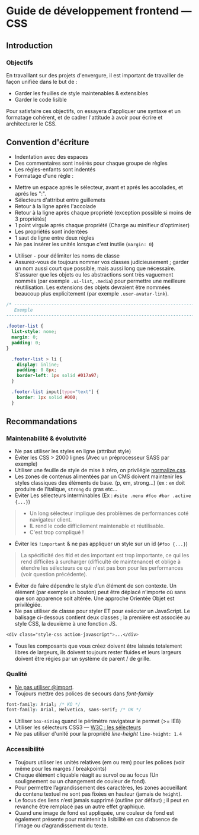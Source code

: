 # Guide de développement frontend &mdash; CSS

## Introduction

### Objectifs

En travaillant sur des projets d'envergure, il est important de travailler de
façon unifiée dans le but de :

* Garder les feuilles de style maintenables & extensibles
* Garder le code lisible

Pour satisfaire ces objectifs, on essayera d'appliquer une syntaxe et un
formatage cohérent, et de cadrer l'attitude à avoir pour écrire et architecturer
le CSS.


## Convention d'écriture

* Indentation avec des espaces
* Des commentaires sont insérés pour chaque groupe de règles
* Les règles-enfants sont indentés
* Formatage d'une règle :
 - Mettre un espace aprés le sélecteur, avant et aprés les accolades, et aprés les ":".
 - Sélecteurs d'attribut entre guillemets
 - Retour à la ligne après l'accolade
 - Retour à la ligne après chaque propriété (exception possible si moins de 3 propriétés)
 - 1 point virgule aprés chaque propriété (Charge au minifieur d'optimiser)
 - Les propriétés sont indentées
 - 1 saut de ligne entre deux règles
 - Ne pas insérer les unités lorsque c'est inutile (`margin: 0`)
* Utiliser `-` pour délimiter les noms de classe
* Assurez-vous de toujours nommer vos classes judicieusement ; garder un nom
aussi court que possible, mais aussi long que nécessaire. S'assurer que les
objets ou les abstractions sont très vaguement nommés (par exemple `.ui-list`,
`.media`) pour permettre une meilleure réutilisation. Les extensions des objets
devraient être nommées beaucoup plus explicitement (par exemple `.user-avatar-link`).

```css
/* -----------------------------------------------------------------------------
   Exemple
----------------------------------------------------------------------------- */

.footer-list {
  list-style: none;
  margin: 0;
  padding: 0;
}

  .footer-list > li {
    display: inline;
    padding: 0 8px;
    border-left: 1px solid #017a97;
  }

  .footer-list input[type="text"] {
    border: 1px solid #000;
  }
```


## Recommandations

### Maintenabilité & évolutivité

* Ne pas utiliser les styles en ligne (attribut style)
* Éviter les CSS > 2000 lignes (Avec un préprocesseur SASS par exemple)
* Utiliser une feuille de style de mise à zéro, on privilégie [normalize.css](http://necolas.github.com/normalize.css/).
* Les zones de contenus alimentées par un CMS doivent maintenir les styles classiques des éléments de base.
(p, em, strong…) (ex : `em` doit produire de l’italique, `strong` du gras etc...
* Éviter Les sélecteurs interminables (Ex : `#site .menu #foo #bar .active {...}`)
> * Un long sélecteur implique des problèmes de performances coté navigateur client.
> * IL rend le code difficilement maintenable et réutilisable.
> * C'est trop compliqué !
* Éviter les `!important` & ne pas appliquer un style sur un id (`#foo {...}`)
> La spécificité des #id et des important est trop importante, ce qui les rend
> difficiles à surcharger (difficulté de maintenance) et oblige à étendre les
> sélecteurs ce qui n'est pas bon pour les performances (voir question précédente).
* Éviter de faire dépendre le style d’un élément de son contexte. Un élément
(par exemple un bouton) peut être déplacé n’importe où sans que son apparence
soit altérée. Une approche Orientée Objet est privilégiée.
* Ne pas utiliser de classe pour styler ET pour exécuter un JavaScript.
Le balisage ci-dessous contient deux classes ; la première est associée au style
CSS, la deuxième à une fonction JS.

```css
<div class="style-css action-javascript">...</div>
```

* Tous les composants que vous créez doivent être laissés totalement libres de
largeurs, ils doivent toujours rester fluides et leurs largeurs doivent être
régies par un système de parent / de grille.

### Qualité

* [Ne pas utiliser @import](http://developer.yahoo.com/performance/rules.html#csslink).
* Toujours mettre des polices de secours dans _font-family_

```css
font-family: Arial; /* KO */
font-family: Arial, Helvetica, sans-serif; /* OK */
```

* Utiliser `box-sizing` quand le périmètre navigateur le permet (>= IE8)
* Utiliser les sélecteurs CSS3 &mdash; [W3C : les sélecteurs](http://www.w3.org/TR/css3-selectors/#selectors)
* Ne pas utiliser d'unité pour la propriété _line-height_ `line-height: 1.4`


### Accessibilité

* Toujours utiliser les unités relatives (em ou rem) pour les polices (voir même pour les marges / breakpoints)
* Chaque élément cliquable réagit au survol ou au focus (Un soulignement ou un changement de couleur de fond).
* Pour permettre l’agrandissement des caractères, les zones accueillant du contenu textuel ne sont pas fixées en hauteur (jamais de `height`).
* Le focus des liens n’est jamais supprimé (outline par défaut) ; il peut en revanche être remplacé pas un autre effet graphique.
* Quand une image de fond est appliquée, une couleur de fond est également présente pour maintenir la lisibilité en cas d’absence de l’image ou d’agrandissement du texte.
